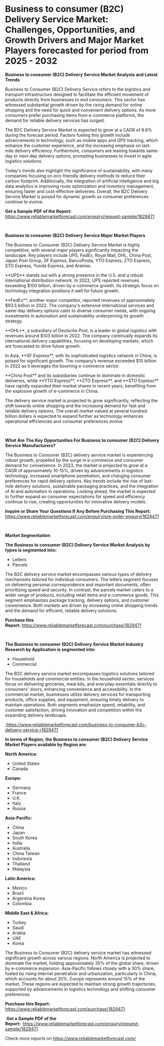 <p><h1>Business to consumer (B2C) Delivery Service Market: Challenges, Opportunities, and Growth Drivers and Major Market Players forecasted for period from 2025 - 2032</h1></p><p><strong>Business to consumer (B2C) Delivery Service Market Analysis and Latest Trends</strong></p>
<p><p>Business to Consumer (B2C) Delivery Service refers to the logistics and transport infrastructure designed to facilitate the efficient movement of products directly from businesses to end consumers. This sector has witnessed substantial growth driven by the rising demand for online shopping and the need for quick and convenient delivery options. As more consumers prefer purchasing items from e-commerce platforms, the demand for reliable delivery services has surged.</p><p>The B2C Delivery Service Market is expected to grow at a CAGR of 8.6% during the forecast period. Factors fueling this growth include advancements in technology, such as mobile apps and GPS tracking, which enhance the customer experience, and the increasing emphasis on last-mile delivery efficiency. Furthermore, consumers are leaning towards same-day or next-day delivery options, prompting businesses to invest in agile logistics solutions. </p><p>Today's trends also highlight the significance of sustainability, with many companies focusing on eco-friendly delivery methods to reduce their carbon footprint. Additionally, the integration of artificial intelligence and big data analytics is improving route optimization and inventory management, ensuring faster and cost-effective deliveries. Overall, the B2C Delivery Service Market is poised for dynamic growth as consumer preferences continue to evolve.</p></p>
<p><strong>Get a Sample PDF of the Report:&nbsp;</strong> <a href="https://www.reliablemarketforecast.com/enquiry/request-sample/1829471?utm_campaign=3203&utm_medium=2&utm_source=Github&utm_content=ia&utm_term=26032025&utm_id=business-to-consumer-b2c-delivery-service">https://www.reliablemarketforecast.com/enquiry/request-sample/1829471</a></p>
<p>&nbsp;</p>
<p><strong>Business to consumer (B2C) Delivery Service Major Market Players</strong></p>
<p><p>The Business to Consumer (B2C) Delivery Service Market is highly competitive, with several major players significantly impacting the landscape. Key players include UPS, FedEx, Royal Mail, DHL, China Post, Japan Post Group, SF Express, BancoPosta, YTO Express, ZTO Express, STO Express, Yunda Express, and Aramex. </p><p>**UPS** stands out with a strong presence in the U.S. and a robust international distribution network. In 2022, UPS reported revenues exceeding $100 billion, driven by e-commerce growth. Its strategic focus on technology integration positions it well for future growth.</p><p>**FedEx**, another major competitor, reported revenues of approximately $93.5 billion in 2022. The company's extensive international services and same-day delivery options cater to diverse consumer needs, with ongoing investments in automation and sustainability underpinning its growth strategy.</p><p>**DHL**, a subsidiary of Deutsche Post, is a leader in global logistics with revenues around $103 billion in 2022. The company continually expands its international delivery capabilities, focusing on developing markets, which are forecasted to drive future growth.</p><p>In Asia, **SF Express**, with its sophisticated logistics network in China, is poised for significant growth. The company’s revenue exceeded $10 billion in 2022 as it leverages the booming e-commerce sector. </p><p>**China Post** and its subsidiaries continue to dominate in domestic deliveries, while **YTO Express**, **ZTO Express**, and **STO Express** have rapidly expanded their market shares in recent years, benefiting from the explosive growth of e-commerce in China. </p><p>The delivery service market is projected to grow significantly, reflecting the shift towards online shopping and the increasing demand for fast and reliable delivery options. The overall market valued at several hundred billion dollars is expected to expand further as technology enhances operational efficiencies and consumer preferences evolve.</p></p>
<p>&nbsp;</p>
<p><strong>What Are The Key Opportunities For Business to consumer (B2C) Delivery Service Manufacturers?</strong></p>
<p><p>The Business to Consumer (B2C) delivery service market is experiencing robust growth, propelled by the surge in e-commerce and consumer demand for convenience. In 2023, the market is projected to grow at a CAGR of approximately 10-15%, driven by advancements in logistics technology, increased smartphone penetration, and changing consumer preferences for rapid delivery options. Key trends include the rise of last-mile delivery solutions, sustainable packaging practices, and the integration of AI and automation in operations. Looking ahead, the market is expected to further expand as consumer expectations for speed and efficiency continue to rise, creating opportunities for innovative delivery models.</p></p>
<p><strong>Inquire or Share Your Questions If Any Before Purchasing This Report:</strong> <a href="https://www.reliablemarketforecast.com/enquiry/pre-order-enquiry/1829471?utm_campaign=3203&utm_medium=2&utm_source=Github&utm_content=ia&utm_term=26032025&utm_id=business-to-consumer-b2c-delivery-service">https://www.reliablemarketforecast.com/enquiry/pre-order-enquiry/1829471</a></p>
<p>&nbsp;</p>
<p><strong>Market Segmentation</strong></p>
<p><strong>The Business to consumer (B2C) Delivery Service Market Analysis by types is segmented into:</strong></p>
<p><ul><li>Letters</li><li>Parcels</li></ul></p>
<p><p>The B2C delivery service market encompasses various types of delivery mechanisms tailored for individual consumers. The letters segment focuses on delivering personal correspondence and important documents, often prioritizing speed and security. In contrast, the parcels market caters to a wider range of products, including retail items and e-commerce goods. This segment emphasizes package tracking, delivery options, and customer convenience. Both markets are driven by increasing online shopping trends and the demand for efficient, reliable delivery solutions.</p></p>
<p><strong>Purchase this Report:&nbsp;</strong><a href="https://www.reliablemarketforecast.com/purchase/1829471?utm_campaign=3203&utm_medium=2&utm_source=Github&utm_content=ia&utm_term=26032025&utm_id=business-to-consumer-b2c-delivery-service">https://www.reliablemarketforecast.com/purchase/1829471</a></p>
<p>&nbsp;</p>
<p><strong>The Business to consumer (B2C) Delivery Service Market Industry Research by Application is segmented into:</strong></p>
<p><ul><li>Household</li><li>Commercial</li></ul></p>
<p><p>The B2C delivery service market encompasses logistics solutions tailored for households and commercial entities. In the household sector, services focus on delivering groceries, meal kits, and everyday essentials directly to consumers' doors, enhancing convenience and accessibility. In the commercial market, businesses utilize delivery services for transporting products, office supplies, and equipment, ensuring timely delivery to maintain operations. Both segments emphasize speed, reliability, and customer satisfaction, driving innovation and competition within the expanding delivery landscape.</p></p>
<p><a href="https://www.reliablemarketforecast.com/business-to-consumer-b2c-delivery-service-r1829471?utm_campaign=3203&utm_medium=2&utm_source=Github&utm_content=ia&utm_term=26032025&utm_id=business-to-consumer-b2c-delivery-service">&nbsp;https://www.reliablemarketforecast.com/business-to-consumer-b2c-delivery-service-r1829471</a></p>
<p><strong>In terms of Region, the Business to consumer (B2C) Delivery Service Market Players available by Region are:</strong></p>
<p>
    <p> <strong> North America: </strong>
        <ul>
            <li>United States</li>
            <li>Canada</li>
        </ul>
        </p> 
    <p> <strong> Europe: </strong>
        <ul>
            <li>Germany</li>
            <li>France</li>
            <li>U.K.</li>
            <li>Italy</li>
            <li>Russia</li>
        </ul>
        </p> 
    <p> <strong> Asia-Pacific: </strong>
        <ul>
            <li>China</li>
            <li>Japan</li>
            <li>South Korea</li>
            <li>India</li>
            <li>Australia</li>
            <li>China Taiwan</li>
            <li>Indonesia</li>
            <li>Thailand</li>
            <li>Malaysia</li>
        </ul>
        </p> 
    <p> <strong> Latin America: </strong>
        <ul>
            <li>Mexico</li>
            <li>Brazil</li>
            <li>Argentina Korea</li>
            <li>Colombia</li>
        </ul>
        </p> 
    <p> <strong> Middle East & Africa: </strong>
        <ul>
            <li>Turkey</li>
            <li>Saudi</li>
            <li>Arabia</li>
            <li>UAE</li>
            <li>Korea</li>
        </ul>
    </p>
    </p>
<p><p>The Business to Consumer (B2C) delivery service market has witnessed significant growth across various regions. North America is projected to dominate the market, holding approximately 35% of the global share, driven by e-commerce expansion. Asia-Pacific follows closely with a 30% share, fueled by rising internet penetration and urbanization, particularly in China, which accounts for about 20%. Europe represents around 15% of the market. These regions are expected to maintain strong growth trajectories, supported by advancements in logistics technology and shifting consumer preferences.</p></p>
<p><strong>Purchase this Report: </strong><a href="https://www.reliablemarketforecast.com/purchase/1829471?utm_campaign=3203&utm_medium=2&utm_source=Github&utm_content=ia&utm_term=26032025&utm_id=business-to-consumer-b2c-delivery-service">https://www.reliablemarketforecast.com/purchase/1829471</a></p>
<p>&nbsp;<strong>Get a Sample PDF of the Report:&nbsp;&nbsp;</strong><a href="https://www.reliablemarketforecast.com/enquiry/request-sample/1829471?utm_campaign=3203&utm_medium=2&utm_source=Github&utm_content=ia&utm_term=26032025&utm_id=business-to-consumer-b2c-delivery-service">https://www.reliablemarketforecast.com/enquiry/request-sample/1829471</a></p>
<p><strong></strong></p>
<p>Check more reports on <a href="https://www.reliablemarketforecast.com/?utm_campaign=3203&utm_medium=2&utm_source=Github&utm_content=ia&utm_term=26032025&utm_id=business-to-consumer-b2c-delivery-service">https://www.reliablemarketforecast.com/</a></p>